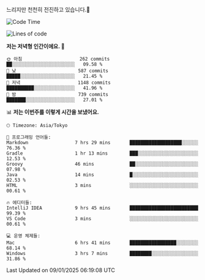 느리지만 천천히 전진하고 있습니다.🐢

<!--START_SECTION:waka-->
![Code Time](http://img.shields.io/badge/Code%20Time-1%2C512%20hrs%2019%20mins-blue)

![Lines of code](https://img.shields.io/badge/%EC%A0%80%EB%8A%94%20%EC%97%AC%ED%83%9C%EA%B9%8C%EC%A7%80%20-919.0%20thousand%20%EC%A4%84%EC%9D%98%20%EC%BD%94%EB%93%9C%EB%A5%BC%20%EC%9E%91%EC%84%B1%ED%96%88%EC%96%B4%EC%9A%94.-blue)

**저는 저녁형 인간이에요. 🦉** 

```text
🌞 아침                     262 commits         ██░░░░░░░░░░░░░░░░░░░░░░░   09.58 % 
🌆 낮　                     587 commits         █████░░░░░░░░░░░░░░░░░░░░   21.45 % 
🌃 저녁                     1148 commits        ██████████░░░░░░░░░░░░░░░   41.96 % 
🌙 밤　                     739 commits         ███████░░░░░░░░░░░░░░░░░░   27.01 % 
```


📊 **저는 이번주를 이렇게 시간을 보냈어요.** 

```text
🕑︎ Timezone: Asia/Tokyo

💬 프로그래밍 언어들: 
Markdown                 7 hrs 29 mins       ███████████████████░░░░░░   76.36 % 
Gradle                   1 hr 13 mins        ███░░░░░░░░░░░░░░░░░░░░░░   12.53 % 
Groovy                   46 mins             ██░░░░░░░░░░░░░░░░░░░░░░░   07.98 % 
Java                     14 mins             █░░░░░░░░░░░░░░░░░░░░░░░░   02.53 % 
HTML                     3 mins              ░░░░░░░░░░░░░░░░░░░░░░░░░   00.61 % 

🔥 에디터들: 
IntelliJ IDEA            9 hrs 45 mins       █████████████████████████   99.39 % 
VS Code                  3 mins              ░░░░░░░░░░░░░░░░░░░░░░░░░   00.61 % 

💻 운영 체제들: 
Mac                      6 hrs 41 mins       █████████████████░░░░░░░░   68.14 % 
Windows                  3 hrs 7 mins        ████████░░░░░░░░░░░░░░░░░   31.86 % 
```


 Last Updated on 09/01/2025 06:19:08 UTC
<!--END_SECTION:waka-->
